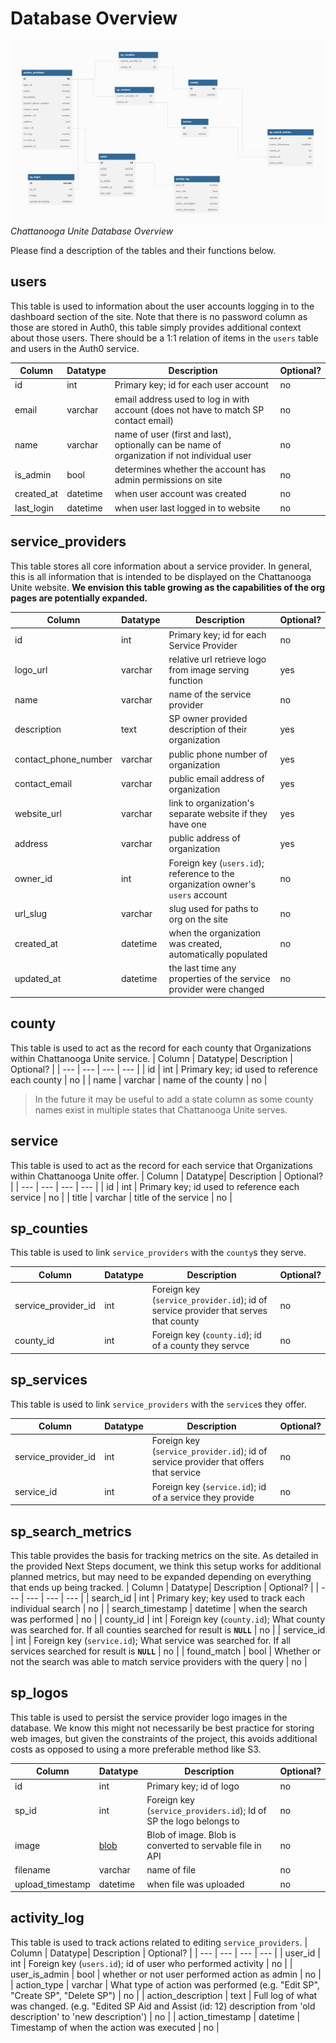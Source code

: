 # Database Overview 
![database overview](/docs/database/Chattanooga%20Unite%20DB.png)
*Chattanooga Unite Database Overview*

Please find a description of the tables and their functions below.

## users
This table is used to information about the user accounts logging in to the dashboard section of the site. Note that there is no password column as those are stored in Auth0, this table simply provides additional context about those users. There should be a 1:1 relation of items in the ```users``` table and users in the Auth0 service. 

| Column | Datatype| Description | Optional? |
| --- | --- | --- | --- |
| id | int | Primary key; id for each user account | no |
| email | varchar | email address used to log in with account (does not have to match SP contact email) | no |
| name | varchar | name of user (first and last), optionally can be name of organization if not individual user | no |
| is_admin | bool | determines whether the account has admin permissions on site | no |
| created_at | datetime | when user account was created | no |
| last_login | datetime | when user last logged in to website | no |


## service_providers
This table stores all core information about a service provider. In general, this is all information that is intended to be displayed on the Chattanooga Unite website. **We envision this table growing as the capabilities of the org pages are potentially expanded.**

| Column | Datatype| Description | Optional? |
| --- | --- | --- | --- |
| id | int | Primary key; id for each Service Provider | no |
| logo_url | varchar | relative url retrieve logo from image serving function | yes |
| name | varchar | name of the service provider | no |
| description | text | SP owner provided description of their organization | yes |
| contact_phone_number | varchar | public phone number of organization | yes |
| contact_email | varchar | public email address of organization | yes |
| website_url | varchar | link to organization's separate website if they have one | yes |
| address | varchar | public address of organization | yes |
| owner_id | int | Foreign key (```users.id```); reference to the organization owner's ```users``` account | no |
| url_slug | varchar | slug used for paths to org on the site | no |
| created_at | datetime | when the organization was created, automatically populated | no |
| updated_at | datetime | the last time any properties of the service provider were changed | no |

## county
This table is used to act as the record for each county that Organizations within Chattanooga Unite service.
| Column | Datatype| Description | Optional? |
| --- | --- | --- | --- |
| id | int | Primary key; id used to reference each county | no |
| name | varchar | name of the county | no |

> In the future it may be useful to add a state column as some county names exist in multiple states that Chattanooga Unite serves.

## service
This table is used to act as the record for each service that Organizations within Chattanooga Unite offer.
| Column | Datatype| Description | Optional? |
| --- | --- | --- | --- |
| id | int | Primary key; id used to reference each service | no |
| title | varchar | title of the service | no |

## sp_counties
This table is used to link ```service_providers``` with the ```county```s they serve. 

| Column | Datatype| Description | Optional? |
| --- | --- | --- | --- |
| service_provider_id | int | Foreign key (```service_provider.id```); id of service provider that serves that county | no |
| county_id | int  | Foreign key (```county.id```); id of a county they servce | no |


## sp_services
This table is used to link ```service_providers``` with the ```service```s they offer. 

| Column | Datatype| Description | Optional? |
| --- | --- | --- | --- |
| service_provider_id | int | Foreign key (```service_provider.id```); id of service provider that offers that service | no |
| service_id | int  | Foreign key (```service.id```); id of a service they provide | no |


## sp_search_metrics
This table provides the basis for tracking metrics on the site. As detailed in the provided Next Steps document, we think this setup works for additional planned metrics, but may need to be expanded depending on everything that ends up being tracked. 
| Column | Datatype| Description | Optional? |
| --- | --- | --- | --- |
| search_id | int | Primary key; key used to track each individual search | no |
| search_timestamp | datetime | when the search was performed | no |
| county_id | int | Foreign key (```county.id```); What county was searched for. If all counties searched for result is **```NULL```** | no |
| service_id | int | Foreign key (```service.id```); What service was searched for. If all services searched for result is **```NULL```** | no |
| found_match | bool | Whether or not the search was able to match service providers with the query | no |

## sp_logos
This table is used to persist the service provider logo images in the database. We know this might not necessarily be best practice for storing web images, but given the constraints of the project, this avoids additional costs as opposed to using a more preferable method like S3.

| Column | Datatype| Description | Optional? |
| --- | --- | --- | --- |
| id  | int | Primary key; id of logo | no |
| sp_id | int | Foreign key (```service_providers.id```); Id of SP the logo belongs to | no |
| image | [blob](https://dev.mysql.com/doc/refman/8.0/en/blob.html) | Blob of image. Blob is converted to servable file in API | no |
| filename | varchar | name of file | no |
| upload_timestamp | datetime | when file was uploaded | no |

## activity_log
This table is used to track actions related to editing ```service_providers```.
| Column | Datatype| Description | Optional? |
| --- | --- | --- | --- |
| user_id | int | Foreign key (```users.id```); id of user who performed activity | no |
| user_is_admin | bool | whether or not user performed action as admin | no |
| action_type | varchar | What type of action was performed (e.g. "Edit SP", "Create SP", "Delete SP") | no |
| action_description | text | Full log of what was changed. (e.g. "Edited SP Aid and Assist (id: 12) description from 'old description' to 'new description') | no |
| action_timestamp | datetime | Timestamp of when the action was executed | no |
